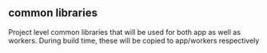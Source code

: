 common libraries
---

Project level common libraries that will be used for both app as well as workers.
During build time, these will be copied to app/workers respectively